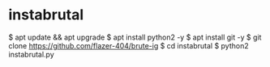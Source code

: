 # instabrutal
$ apt update &amp;&amp; apt upgrade  $ apt install python2 -y  $ apt install git -y  $ git clone https://github.com/flazer-404/brute-ig  $ cd instabrutal  $ python2 instabrutal.py
